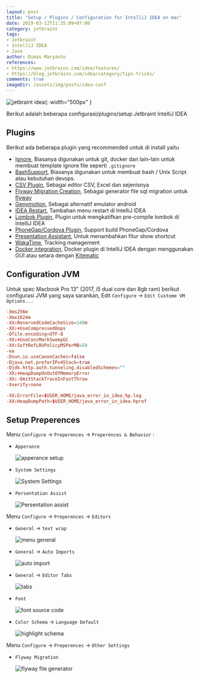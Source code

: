 ```yaml
---
layout: post
title: "Setup / Plugins / Configuration for IntelliJ IDEA on mac"
date: 2019-03-12T11:35:09+07:00
category: jetbraint
tags: 
- Jetbraint
- IntelliJ IDEA
- Java
author: Dimas Maryanto 
references:
- https://www.jetbrains.com/idea/features/
- https://blog.jetbrains.com/idea/category/tips-tricks/
comments: true
imageDir: /assets/img/posts/idea-conf
---
```


![jetbraint idea]({{site.baseurl}}{{page.imageDir}}/display.png){: width="500px" }

Berikut adalah beberapa configurasi/plugins/setup Jetbraint IntelliJ IDEA

<!--more-->

## Plugins

Berikut ada beberapa plugin yang recommended untuk di install yaitu

- [Ignore](https://plugins.jetbrains.com/plugin/7495--ignore), Biasanya digunakan untuk git, docker dan lain-lain untuk membuat template ignore file seperti `.gitignore`
- [BashSupport](https://plugins.jetbrains.com/plugin/4230-bashsupport), Biasanya digunakan untuk membuat bash / Unix Script atau kebutuhan devops.
- [CSV Plugin](https://plugins.jetbrains.com/plugin/10037-csv-plugin), Sebagai editor CSV, Excel dan sejenisnya
- [Flyway Migration Creation](https://plugins.jetbrains.com/plugin/8597-flyway-migration-creation), Sebagai generator file sql migration untuk [flyway](https://flywaydb.org)
- [Genymotion](https://plugins.jetbrains.com/plugin/7269-genymotion), Sebagai alternatif emulator android
- [IDEA Restart](https://plugins.jetbrains.com/plugin/5892-idea-restart), Tambahan menu restart di IntelliJ IDEA
- [Lombok Plugin](https://plugins.jetbrains.com/plugin/6317-lombok-plugin), Plugin untuk mengkatifkan pre-compile lombok di IntelliJ IDEA
- [PhoneGap/Cordova Plugin](https://plugins.jetbrains.com/plugin/7436-phonegap-cordova-plugin), Support build PhoneGap/Cordova
- [Presentation Assistant](https://plugins.jetbrains.com/plugin/7345-presentation-assistant), Untuk menambahkan fitur show shortcut
- [WakaTime](https://plugins.jetbrains.com/plugin/7425-wakatime), Tracking management
- [Docker integration](https://plugins.jetbrains.com/plugin/7724-docker-integration), Docker plugin di IntelliJ IDEA dengan menggunakan GUI atau setara dengan [Kitematic](https://kitematic.com)

## Configuration JVM

Untuk spec Macbook Pro 13" (2017, i5 dual core dan 8gb ram) berikut configurasi JVM yang saya sarankan, Edit `Configure` -> `Edit Custome VM Options...`

```conf
-Xms256m
-Xmx1024m
-XX:ReservedCodeCacheSize=240m
-XX:+UseCompressedOops
-Dfile.encoding=UTF-8
-XX:+UseConcMarkSweepGC
-XX:SoftRefLRUPolicyMSPerMB=50
-ea
-Dsun.io.useCanonCaches=false
-Djava.net.preferIPv4Stack=true
-Djdk.http.auth.tunneling.disabledSchemes=""
-XX:+HeapDumpOnOutOfMemoryError
-XX:-OmitStackTraceInFastThrow
-Xverify:none

-XX:ErrorFile=$USER_HOME/java_error_in_idea_%p.log
-XX:HeapDumpPath=$USER_HOME/java_error_in_idea.hprof
```

## Setup Preperences

Menu `Configure` -> `Preperences` -> `Preperences & Behavior` :

- `Apperance`

    ![apperance setup]({{site.baseurl}}{{page.imageDir}}/apperance-windows-options.png)

- `System Settings`

    ![System Settings]({{site.baseurl}}{{page.imageDir}}/system-settings.png)

- `Persentation Assist`

    ![Persentation assist]({{site.baseurl}}{{page.imageDir}}/persentation-assist.png)

Menu `Configure` -> `Preperences` -> `Editors`

- `General` -> `text wrap`

    ![menu general]({{site.baseurl}}{{page.imageDir}}/general-text-wrap.png)

- `General` -> `Auto Imports`

    ![auto import]({{siste.baseurl}}{{page.imageDir}}/java-auto-import.png)

- `General` -> `Editor Tabs`

    ![tabs]({{site.baseurl}}{{page.imageDir}}/editor-tabs.png)

- `Font`

    ![font source code]({{site.baseurl}}{{page.imageDir}}/font-editor.png)

- `Color Schema` -> `Language Default`

    ![highlight schema]({{site.baseurl}}{{page.imageDir}}/highlight-schema-color.png)

Menu `Configure` -> `Preperences` -> `Other Settings`

- `Flyway Migration`

    ![flyway file generator]({{site.baseurl}}{{page.imageDir}}/flyway-migration.png)

